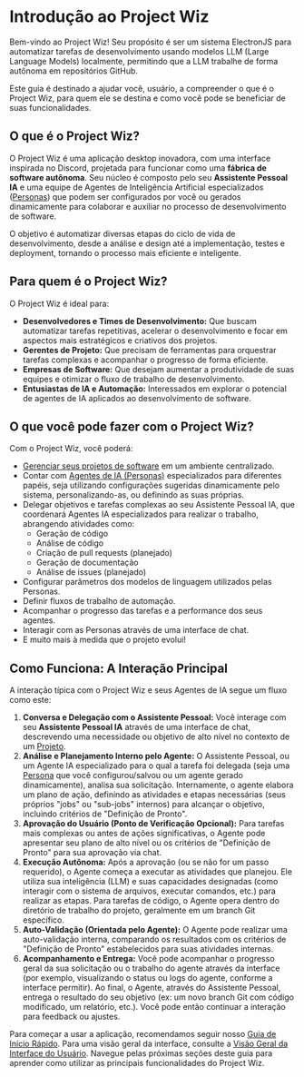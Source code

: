 # Introdução ao Project Wiz

Bem-vindo ao Project Wiz! Seu propósito é ser um sistema ElectronJS para automatizar tarefas de desenvolvimento usando modelos LLM (Large Language Models) localmente, permitindo que a LLM trabalhe de forma autônoma em repositórios GitHub.

Este guia é destinado a ajudar você, usuário, a compreender o que é o Project Wiz, para quem ele se destina e como você pode se beneficiar de suas funcionalidades.

## O que é o Project Wiz?

O Project Wiz é uma aplicação desktop inovadora, com uma interface inspirada no Discord, projetada para funcionar como uma **fábrica de software autônoma**. Seu núcleo é composto pelo seu **Assistente Pessoal IA** e uma equipe de Agentes de Inteligência Artificial especializados ([Personas](./core-concepts/personas-and-agents.md)) que podem ser configurados por você ou gerados dinamicamente para colaborar e auxiliar no processo de desenvolvimento de software.

O objetivo é automatizar diversas etapas do ciclo de vida de desenvolvimento, desde a análise e design até a implementação, testes e deployment, tornando o processo mais eficiente e inteligente.

## Para quem é o Project Wiz?

O Project Wiz é ideal para:

*   **Desenvolvedores e Times de Desenvolvimento:** Que buscam automatizar tarefas repetitivas, acelerar o desenvolvimento e focar em aspectos mais estratégicos e criativos dos projetos.
*   **Gerentes de Projeto:** Que precisam de ferramentas para orquestrar tarefas complexas e acompanhar o progresso de forma eficiente.
*   **Empresas de Software:** Que desejam aumentar a produtividade de suas equipes e otimizar o fluxo de trabalho de desenvolvimento.
*   **Entusiastas de IA e Automação:** Interessados em explorar o potencial de agentes de IA aplicados ao desenvolvimento de software.

## O que você pode fazer com o Project Wiz?

Com o Project Wiz, você poderá:

*   [Gerenciar seus projetos de software](./core-concepts/projects.md) em um ambiente centralizado.
*   Contar com [Agentes de IA (Personas)](./core-concepts/personas-and-agents.md) especializados para diferentes papéis, seja utilizando configurações sugeridas dinamicamente pelo sistema, personalizando-as, ou definindo as suas próprias.
*   Delegar objetivos e tarefas complexas ao seu Assistente Pessoal IA, que coordenará Agentes IA especializados para realizar o trabalho, abrangendo atividades como:
    *   Geração de código
    *   Análise de código
    *   Criação de pull requests (planejado)
    *   Geração de documentação
    *   Análise de issues (planejado)
*   Configurar parâmetros dos modelos de linguagem utilizados pelas Personas.
*   Definir fluxos de trabalho de automação.
*   Acompanhar o progresso das tarefas e a performance dos seus agentes.
*   Interagir com as Personas através de uma interface de chat.
*   E muito mais à medida que o projeto evolui!

## Como Funciona: A Interação Principal

A interação típica com o Project Wiz e seus Agentes de IA segue um fluxo como este:

1.  **Conversa e Delegação com o Assistente Pessoal:** Você interage com seu **Assistente Pessoal IA** através de uma interface de chat, descrevendo uma necessidade ou objetivo de alto nível no contexto de um [Projeto](./core-concepts/projects.md).
2.  **Análise e Planejamento Interno pelo Agente:** O Assistente Pessoal, ou um Agente IA especializado para o qual a tarefa foi delegada (seja uma [Persona](./core-concepts/personas-and-agents.md) que você configurou/salvou ou um agente gerado dinamicamente), analisa sua solicitação. Internamente, o agente elabora um plano de ação, definindo as atividades e etapas necessárias (seus próprios "jobs" ou "sub-jobs" internos) para alcançar o objetivo, incluindo critérios de "Definição de Pronto".
3.  **Aprovação do Usuário (Ponto de Verificação Opcional):** Para tarefas mais complexas ou antes de ações significativas, o Agente pode apresentar seu plano de alto nível ou os critérios de "Definição de Pronto" para sua aprovação via chat.
4.  **Execução Autônoma:** Após a aprovação (ou se não for um passo requerido), o Agente começa a executar as atividades que planejou. Ele utiliza sua inteligência (LLM) e suas capacidades designadas (como interagir com o sistema de arquivos, executar comandos, etc.) para realizar as etapas. Para tarefas de código, o Agente opera dentro do diretório de trabalho do projeto, geralmente em um branch Git específico.
5.  **Auto-Validação (Orientada pelo Agente):** O Agente pode realizar uma auto-validação interna, comparando os resultados com os critérios de "Definição de Pronto" estabelecidos para suas atividades internas.
6.  **Acompanhamento e Entrega:** Você pode acompanhar o progresso geral da sua solicitação ou o trabalho do agente através da interface (por exemplo, visualizando o status ou logs do agente, conforme a interface permitir). Ao final, o Agente, através do Assistente Pessoal, entrega o resultado do seu objetivo (ex: um novo branch Git com código modificado, um relatório, etc.). Você pode então continuar a interação para feedback ou ajustes.

Para começar a usar a aplicação, recomendamos seguir nosso [Guia de Início Rápido](./02-getting-started.md). Para uma visão geral da interface, consulte a [Visão Geral da Interface do Usuário](./03-interface-overview.md). Navegue pelas próximas seções deste guia para aprender como utilizar as principais funcionalidades do Project Wiz.

